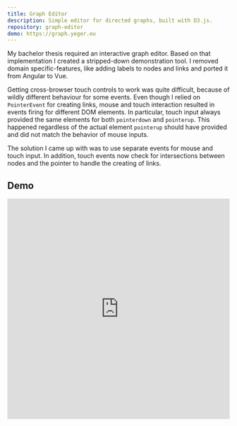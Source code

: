 ```yaml
---
title: Graph Editor
description: Simple editor for directed graphs, built with D3.js.
repository: graph-editor
demo: https://graph.yeger.eu
---
```


My bachelor thesis required an interactive graph editor.
Based on that implementation I created a stripped-down demonstration tool.
I removed domain specific-features, like adding labels to nodes and links and ported it from Angular to Vue.

Getting cross-browser touch controls to work was quite difficult, because of wildly different behaviour for some events.
Even though I relied on `PointerEvent` for creating links, mouse and touch interaction resulted in events firing for different DOM elements.
In particular, touch input always provided the same elements for both `pointerdown` and `pointerup`.
This happened regardless of the actual element `pointerup` should have provided and did not match the behavior of mouse inputs.

The solution I came up with was to use separate events for mouse and touch input.
In addition, touch events now check for intersections between nodes and the pointer to handle the creating of links.

## Demo
<iframe src="https://graph.yeger.eu" title="Graph Editor" width="100%" height="500px" frameborder="0"></iframe>
